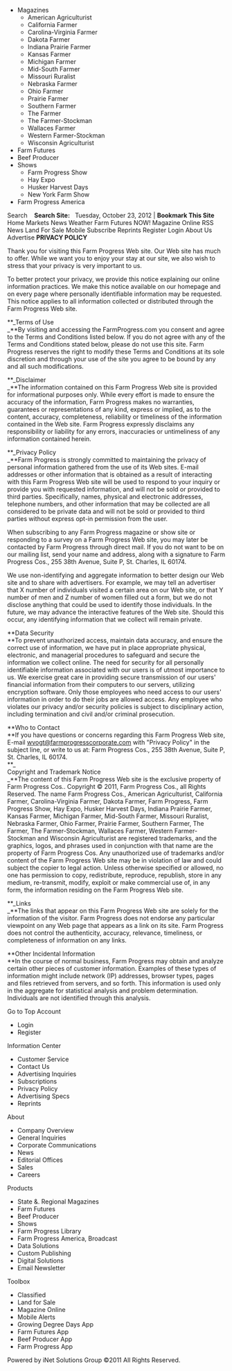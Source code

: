 *   Magazines
    *   American Agriculturist
    *   California Farmer
    *   Carolina-Virginia Farmer
    *   Dakota Farmer
    *   Indiana Prairie Farmer
    *   Kansas Farmer
    *   Michigan Farmer
    *   Mid-South Farmer
    *   Missouri Ruralist
    *   Nebraska Farmer
    *   Ohio Farmer
    *   Prairie Farmer
    *   Southern Farmer
    *   The Farmer
    *   The Farmer-Stockman
    *   Wallaces Farmer
    *   Western Farmer-Stockman
    *   Wisconsin Agriculturist
*   Farm Futures
*   Beef Producer
*   Shows
    *   Farm Progress Show
    *   Hay Expo
    *   Husker Harvest Days
    *   New York Farm Show
*   Farm Progress America

Search    **Search Site:**   Tuesday, October 23, 2012 | **Bookmark This Site**    Home Markets News Weather Farm Futures NOW! Magazine Online RSS News Land For Sale Mobile Subscribe Reprints Register Login About Us Advertise **PRIVACY POLICY**

Thank you for visiting this Farm Progress Web site. Our Web site has much to offer. While we want you to enjoy your stay at our site, we also wish to stress that your privacy is very important to us.

To better protect your privacy, we provide this notice explaining our online information practices. We make this notice available on our homepage and on every page where personally identifiable information may be requested. This notice applies to all information collected or distributed through the Farm Progress Web site.

**_Terms of Use  
_**By visiting and accessing the FarmProgress.com you consent and agree to the Terms and Conditions listed below. If you do not agree with any of the Terms and Conditions stated below, please do not use this site. Farm Progress reserves the right to modify these Terms and Conditions at its sole discretion and through your use of the site you agree to be bound by any and all such modifications.

**_Disclaimer  
_**The information contained on this Farm Progress Web site is provided for informational purposes only. While every effort is made to ensure the accuracy of the information, Farm Progress makes no warranties, guarantees or representations of any kind, express or implied, as to the content, accuracy, completeness, reliability or timeliness of the information contained in the Web site. Farm Progress expressly disclaims any responsibility or liability for any errors, inaccuracies or untimeliness of any information contained herein.

**_Privacy Policy  
_**Farm Progress is strongly committed to maintaining the privacy of personal information gathered from the use of its Web sites. E-mail addresses or other information that is obtained as a result of interacting with this Farm Progress Web site will be used to respond to your inquiry or provide you with requested information, and will not be sold or provided to third parties. Specifically, names, physical and electronic addresses, telephone numbers, and other information that may be collected are all considered to be private data and will not be sold or provided to third parties without express opt-in permission from the user.

When subscribing to any Farm Progress magazine or show site or responding to a survey on a Farm Progress Web site, you may later be contacted by Farm Progress through direct mail. If you do not want to be on our mailing list, send your name and address, along with a signature to Farm Progress Cos., 255 38th Avenue, Suite P, St. Charles, IL 60174.  
  
We use non-identifying and aggregate information to better design our Web site and to share with advertisers. For example, we may tell an advertiser that X number of individuals visited a certain area on our Web site, or that Y number of men and Z number of women filled out a form, but we do not disclose anything that could be used to identify those individuals. In the future, we may advance the interactive features of the Web site. Should this occur, any identifying information that we collect will remain private.

**Data Security  
**To prevent unauthorized access, maintain data accuracy, and ensure the correct use of information, we have put in place appropriate physical, electronic, and managerial procedures to safeguard and secure the information we collect online. The need for security for all personally identifiable information associated with our users is of utmost importance to us. We exercise great care in providing secure transmission of our users' financial information from their computers to our servers, utilizing encryption software. Only those employees who need access to our users' information in order to do their jobs are allowed access. Any employee who violates our privacy and/or security policies is subject to disciplinary action, including termination and civil and/or criminal prosecution.

**Who to Contact  
**If you have questions or concerns regarding this Farm Progress Web site, E-mail wvogt@farmprogresscorporate.com with "Privacy Policy" in the subject line, or write to us at: Farm Progress Cos., 255 38th Avenue, Suite P, St. Charles, IL 60174.  
**_  
Copyright and Trademark Notice  
_**The content of this Farm Progress Web site is the exclusive property of Farm Progress Cos.. Copyright © 2011, Farm Progress Cos., all Rights Reserved. The name Farm Progress Cos., American Agriculturist, California Farmer, Carolina-Virginia Farmer, Dakota Farmer, Farm Progress, Farm Progress Show, Hay Expo, Husker Harvest Days, Indiana Prairie Farmer, Kansas Farmer, Michigan Farmer, Mid-South Farmer, Missouri Ruralist, Nebraska Farmer, Ohio Farmer, Prairie Farmer, Southern Farmer, The Farmer, The Farmer-Stockman, Wallaces Farmer, Western Farmer-Stockman and Wisconsin Agriculturist are registered trademarks, and the graphics, logos, and phrases used in conjunction with that name are the property of Farm Progress Cos. Any unauthorized use of trademarks and/or content of the Farm Progress Web site may be in violation of law and could subject the copier to legal action. Unless otherwise specified or allowed, no one has permission to copy, redistribute, reproduce, republish, store in any medium, re-transmit, modify, exploit or make commercial use of, in any form, the information residing on the Farm Progress Web site.

**_Links  
_**The links that appear on this Farm Progress Web site are solely for the information of the visitor. Farm Progress does not endorse any particular viewpoint on any Web page that appears as a link on its site. Farm Progress does not control the authenticity, accuracy, relevance, timeliness, or completeness of information on any links.

**Other Incidental Information  
**In the course of normal business, Farm Progress may obtain and analyze certain other pieces of customer information. Examples of these types of information might include network (IP) addresses, browser types, pages and files retrieved from servers, and so forth. This information is used only in the aggregate for statistical analysis and problem determination. Individuals are not identified through this analysis.

Go to Top Account

*   Login
*   Register

Information Center

*   Customer Service
*   Contact Us
*   Advertising Inquiries
*   Subscriptions
*   Privacy Policy
*   Advertising Specs
*   Reprints

About

*   Company Overview
*   General Inquiries
*   Corporate Communications
*   News
*   Editorial Offices
*   Sales
*   Careers

Products

*   State &. Regional Magazines
*   Farm Futures
*   Beef Producer
*   Shows
*   Farm Progress Library
*   Farm Progress America, Broadcast
*   Data Solutions
*   Custom Publishing
*   Digital Solutions
*   Email Newsletter

Toolbox

*   Classified
*   Land for Sale
*   Magazine Online
*   Mobile Alerts
*   Growing Degree Days App
*   Farm Futures App
*   Beef Producer App
*   Farm Progress App

Powered by iNet Solutions Group ©2011 All Rights Reserved.